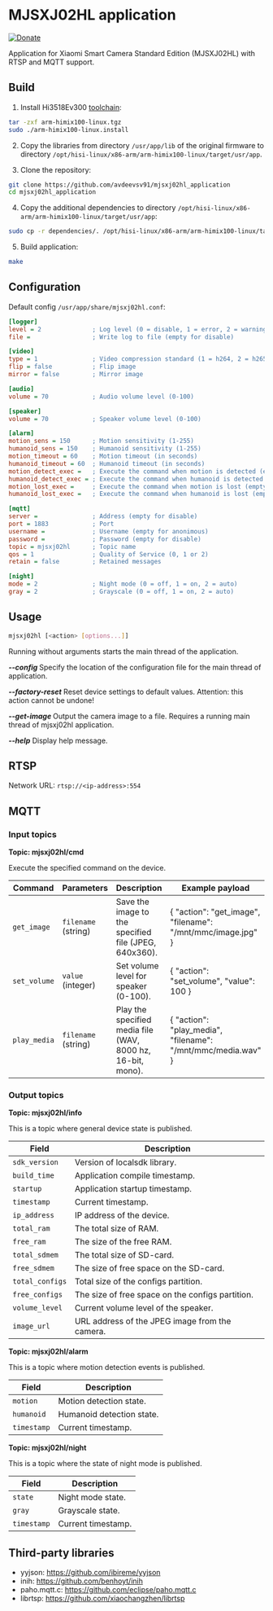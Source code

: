 # MJSXJ02HL application

[![Donate](https://img.shields.io/badge/donate-Yandex-red.svg)](https://money.yandex.ru/to/4100110221014297)

Application for Xiaomi Smart Camera Standard Edition (MJSXJ02HL) with RTSP and MQTT support.

## Build

1. Install Hi3518Ev300 [toolchain](https://dl.openipc.org/SDK/HiSilicon/Hi3516Ev200_16Ev300_18Ev300/Hi3516EV200R001C01SPC011/arm-himix100-linux.tgz):

```bash
tar -zxf arm-himix100-linux.tgz
sudo ./arm-himix100-linux.install
```

2. Copy the libraries from directory `/usr/app/lib` of the original firmware to directory `/opt/hisi-linux/x86-arm/arm-himix100-linux/target/usr/app`.

3. Clone the repository:

```bash
git clone https://github.com/avdeevsv91/mjsxj02hl_application
cd mjsxj02hl_application
```

4. Copy the additional dependencies to directory `/opt/hisi-linux/x86-arm/arm-himix100-linux/target/usr/app`:

```bash
sudo cp -r dependencies/. /opt/hisi-linux/x86-arm/arm-himix100-linux/target/usr/app
```

5. Build application:
```bash
make
```

## Configuration

Default config `/usr/app/share/mjsxj02hl.conf`:

```ini
[logger]
level = 2              ; Log level (0 = disable, 1 = error, 2 = warning, 3 = info, 4 = debug)
file =                 ; Write log to file (empty for disable)

[video]
type = 1               ; Video compression standard (1 = h264, 2 = h265)
flip = false           ; Flip image
mirror = false         ; Mirror image

[audio]
volume = 70            ; Audio volume level (0-100)

[speaker]
volume = 70            ; Speaker volume level (0-100)

[alarm]
motion_sens = 150      ; Motion sensitivity (1-255)
humanoid_sens = 150    ; Humanoid sensitivity (1-255)
motion_timeout = 60    ; Motion timeout (in seconds)
humanoid_timeout = 60  ; Humanoid timeout (in seconds)
motion_detect_exec =   ; Execute the command when motion is detected (empty for disable)
humanoid_detect_exec = ; Execute the command when humanoid is detected (empty for disable)
motion_lost_exec =     ; Execute the command when motion is lost (empty for disable)
humanoid_lost_exec =   ; Execute the command when humanoid is lost (empty for disable)

[mqtt]
server =               ; Address (empty for disable)
port = 1883            ; Port
username =             ; Username (empty for anonimous)
password =             ; Password (empty for disable)
topic = mjsxj02hl      ; Topic name
qos = 1                ; Quality of Service (0, 1 or 2)
retain = false         ; Retained messages

[night]
mode = 2               ; Night mode (0 = off, 1 = on, 2 = auto)
gray = 2               ; Grayscale (0 = off, 1 = on, 2 = auto)
```

## Usage

```bash
mjsxj02hl [<action> [options...]]
```

Running without arguments starts the main thread of the application.

***--config <filename>*** Specify the location of the configuration file for the main thread of application.

***--factory-reset*** Reset device settings to default values. Attention: this action cannot be undone!

***--get-image <filename>*** Output the camera image to a file. Requires a running main thread of mjsxj02hl application.

***--help*** Display help message.

## RTSP

Network URL: `rtsp://<ip-address>:554`

## MQTT

### Input topics

**Topic: mjsxj02hl/cmd**

Execute the specified command on the device.

Command | Parameters | Description | Example payload
------- | ---------- | ----------- | ---------------
`get_image` | `filename` (string) | Save the image to the specified file (JPEG, 640x360). | { "action": "get_image", "filename": "/mnt/mmc/image.jpg" }
`set_volume` | `value` (integer) | Set volume level for speaker (0-100). | { "action": "set_volume", "value": 100 }
`play_media` | `filename` (string) | Play the specified media file (WAV, 8000 hz, 16-bit, mono). | { "action": "play_media", "filename": "/mnt/mmc/media.wav" }

### Output topics

**Topic: mjsxj02hl/info**

This is a topic where general device state is published.

Field | Description
----- | -----------
`sdk_version` | Version of localsdk library.
`build_time` | Application compile timestamp.
`startup` | Application startup timestamp.
`timestamp` | Current timestamp.
`ip_address` | IP address of the device.
`total_ram` | The total size of RAM.
`free_ram` | The size of the free RAM.
`total_sdmem` | The total size of SD-card.
`free_sdmem` | The size of free space on the SD-card.
`total_configs` | Total size of the configs partition.
`free_configs` | The size of free space on the configs partition.
`volume_level` | Current volume level of the speaker.
`image_url` | URL address of the JPEG image from the camera.

**Topic: mjsxj02hl/alarm**

This is a topic where motion detection events is published.

Field | Description
----- | -----------
`motion` | Motion detection state.
`humanoid` | Humanoid detection state.
`timestamp` | Current timestamp.

**Topic: mjsxj02hl/night**

This is a topic where the state of night mode is published.

Field | Description
----- | -----------
`state` | Night mode state.
`gray` | Grayscale state.
`timestamp` | Current timestamp.

## Third-party libraries

* yyjson: https://github.com/ibireme/yyjson
* inih: https://github.com/benhoyt/inih
* paho.mqtt.c: https://github.com/eclipse/paho.mqtt.c
* librtsp: https://github.com/xiaochangzhen/librtsp
